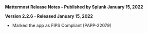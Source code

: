 **Mattermost Release Notes - Published by Splunk January 15, 2022**


**Version 2.2.6 - Released January 15, 2022**

* Marked the app as FIPS Compliant [PAPP-22079]